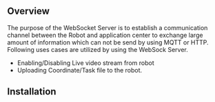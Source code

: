 ## Overview
The purpose of the WebSocket Server is to establish a communication channel between the Robot and application center to exchange large amount of information which can not be send by using MQTT or HTTP.	Following uses cases are utilized by using the WebSock Server.
- Enabling/Disabling Live video stream from robot
- Uploading Coordinate/Task file to the robot.
## Installation
